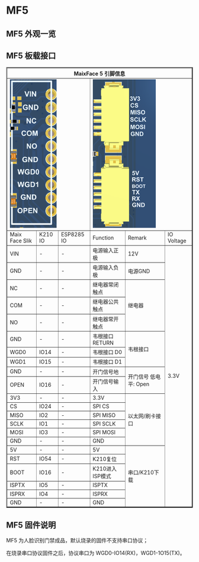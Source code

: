 # MF5

## MF5 外观一览



## MF5 板载接口

<table border="2">
    <tr>
        <th colspan=6>MaixFace 5 引脚信息</th>
    </tr>
    <tr>
        <td colspan=3><img src="../../assets/mf_module/mf5/mf5_if_1.png" height=400></td>
        <td colspan=3><img src="../../assets/mf_module/mf5/mf5_if_2.png" height=400></td>
    </tr>
    <tr>
        <td>Maix Face Slik</td>
        <td>K210 IO</td>
        <td>ESP8285 IO</td>
        <td>Function</td>
        <td>Remark</td>
        <td>IO Voltage</td>
    </tr>
    <tr>
        <td>VIN</td>
        <td>-</td>
        <td>-</td>
        <td>电源输入正极</td>
        <td>12V</td>
        <td rowspan=22>3.3V</td>
    </tr>
    <tr>
        <td>GND</td>
        <td>-</td>
        <td>-</td>
        <td>电源输入负极</td>
        <td>电源GND</td>
    </tr>
    <tr>
        <td>NC</td>
        <td>-</td>
        <td>-</td>
        <td>继电器常闭触点</td>
        <td rowspan=3>继电器</td>
    </tr>
    <tr>
        <td>COM</td>
        <td>-</td>
        <td>-</td>
        <td>继电器公共触点</td>
    </tr>
    <tr>
        <td>NO</td>
        <td>-</td>
        <td>-</td>
        <td>继电器常开触点</td>
    </tr>
    <tr>
        <td>GND</td>
        <td>-</td>
        <td>-</td>
        <td>韦根接口RETURN</td>
        <td rowspan=3>韦根接口</td>
    </tr>
    <tr>
        <td>WGD0</td>
        <td>IO14</td>
        <td>-</td>
        <td>韦根接口 D0</td>
    </tr>
    <tr>
        <td>WGD1</td>
        <td>IO15</td>
        <td>-</td>
        <td>韦根接口 D1</td>
    </tr>
    <tr>
        <td>GND</td>
        <td>-</td>
        <td>-</td>
        <td>开门信号地</td>
        <td rowspan=2>开门信号 低电平: Open</td>
    </tr>
    <tr>
        <td>OPEN</td>
        <td>IO16</td>
        <td>-</td>
        <td>开门信号输入</td>
    </tr>
    <tr>
        <td>3V3</td>
        <td>-</td>
        <td>-</td>
        <td>3.3V</td>
        <td rowspan=6>以太网/刷卡接口</td>
    </tr>
    <tr>
        <td>CS</td>
        <td>IO24</td>
        <td>-</td>
        <td>SPI CS</td>
    </tr>
    <tr>
        <td>MISO</td>
        <td>IO2</td>
        <td>-</td>
        <td>SPI MISO</td>
    </tr>
    <tr>
        <td>SCLK</td>
        <td>IO1</td>
        <td>-</td>
        <td>SPI SCLK</td>
    </tr>
    <tr>
        <td>MOSI</td>
        <td>IO3</td>
        <td>-</td>
        <td>SPI MOSI</td>
    </tr>
    <tr>
        <td>GND</td>
        <td>-</td>
        <td>-</td>
        <td>GND</td>
    </tr>
    <tr>
        <td>5V</td>
        <td>-</td>
        <td>-</td>
        <td>5V</td>
        <td rowspan=6>串口/K210下载</td>
    </tr>
    <tr>
        <td>RST</td>
        <td>IO54</td>
        <td>-</td>
        <td>K210复位</td>
    </tr>
    <tr>
        <td>BOOT</td>
        <td>IO16</td>
        <td>-</td>
        <td>K210进入ISP模式</td>
    </tr>
    <tr>
        <td>ISPTX</td>
        <td>IO5</td>
        <td>-</td>
        <td>ISPTX</td>
    </tr>
    <tr>
        <td>ISPRX</td>
        <td>IO4</td>
        <td>-</td>
        <td>ISPRX</td>
    </tr>
    <tr>
        <td>GND</td>
        <td>-</td>
        <td>-</td>
        <td>GND</td>
    </tr>
</table>

## MF5 固件说明

MF5 为人脸识别门禁成品，默认烧录的固件不支持串口协议；

在烧录串口协议固件之后，协议串口为 WGD0-IO14(RX)，WGD1-1O15(TX)。
